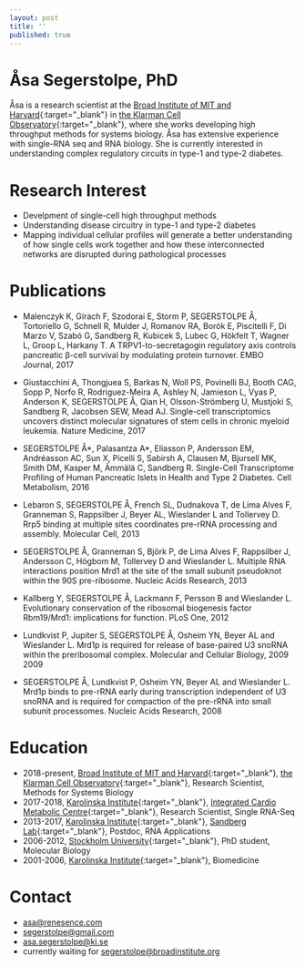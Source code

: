 ```yaml
---
layout: post
title: ''
published: true
---
```


# Åsa Segerstolpe, PhD
Åsa is a research scientist at the [Broad Institute of MIT and Harvard](https://www.broadinstitute.org/){:target="_blank"} in [the Klarman Cell Observatory](https://www.broadinstitute.org/klarman-cell-observatory){:target="_blank"}, where she works developing high throughput methods for systems biology. Åsa has extensive experience with single-RNA seq and RNA biology. She is currently interested in understanding complex regulatory circuits in type-1 and type-2 diabetes.

# Research Interest

- Develpment of single-cell high throughput methods
- Understanding disease circuitry in type-1 and type-2 diabetes
- Mapping individual cellular profiles will generate a better understanding of how single cells work together and how these interconnected networks are disrupted during pathological processes


# Publications

- Malenczyk K, Girach F, Szodorai E, Storm P, SEGERSTOLPE Å, Tortoriello G, Schnell R, Mulder J, Romanov RA, Borók E, Piscitelli F, Di Marzo V, Szabó G, Sandberg R, Kubicek S, Lubec G, Hökfelt T, Wagner L, Groop L, Harkany T. A TRPV1-to-secretagogin regulatory axis controls pancreatic β-cell survival by modulating protein turnover. EMBO Journal, 2017

- Giustacchini A, Thongjuea S, Barkas N, Woll PS, Povinelli BJ, Booth CAG, Sopp P, Norfo R, Rodriguez-Meira A, Ashley N, Jamieson L, Vyas P, Anderson K, SEGERSTOLPE Å, Qian H, Olsson-Strömberg U, Mustjoki S, Sandberg R, Jacobsen SEW, Mead AJ. Single-cell transcriptomics uncovers distinct molecular signatures of stem cells in chronic myeloid leukemia. Nature Medicine, 2017

- SEGERSTOLPE Å*, Palasantza A*, Eliasson P, Andersson EM, Andréasson AC, Sun X, Picelli S, Sabirsh A, Clausen M, Bjursell MK, Smith DM, Kasper M, Ämmälä C, Sandberg R. Single-Cell Transcriptome Profiling of Human Pancreatic Islets in Health and Type 2 Diabetes. Cell Metabolism, 2016

- Lebaron S, SEGERSTOLPE Å, French SL, Dudnakova T, de Lima Alves F, Granneman S, Rappsilber J, Beyer AL, Wieslander L and Tollervey D. Rrp5 binding at multiple sites coordinates pre-rRNA processing and assembly. Molecular Cell, 2013

- SEGERSTOLPE Å, Granneman S, Björk P, de Lima Alves F, Rappsilber J, Andersson C, Högbom M, Tollervey D and Wieslander L. Multiple RNA interactions position Mrd1 at the site of the small subunit pseudoknot within the 90S pre-ribosome. Nucleic Acids Research, 2013

- Kallberg Y, SEGERSTOLPE Å, Lackmann F, Persson B and Wieslander L. Evolutionary conservation of the ribosomal biogenesis factor Rbm19/Mrd1: implications for function. PLoS One, 2012

- Lundkvist P, Jupiter S, SEGERSTOLPE Å, Osheim YN, Beyer AL and Wieslander L. Mrd1p is required for release of base-paired U3 snoRNA within the preribosomal complex. Molecular and Cellular Biology, 2009
2009

- SEGERSTOLPE Å, Lundkvist P, Osheim YN, Beyer AL and Wieslander L. Mrd1p binds to pre-rRNA early during transcription independent of U3 snoRNA and is required for compaction of the pre-rRNA into small subunit processomes. Nucleic Acids Research, 2008


# Education

- 2018-present, [Broad Institute of MIT and Harvard](https://www.broadinstitute.org/){:target="_blank"}, [the Klarman Cell Observatory](https://www.broadinstitute.org/klarman-cell-observatory){:target="_blank"}, Research Scientist, Methods for Systems Biology
- 2017-2018, [Karolinska Institute](https://ki.se/en/fyfa/startpage){:target="_blank"}, [Integrated Cardio Metabolic Centre](https://ki.se/en/medh/integrated-cardio-metabolic-centre-icmc){:target="_blank"}, Research Scientist, Single RNA-Seq  
- 2013-2017, [Karolinska Institute](https://ki.se/start){:target="_blank"}, [Sandberg Lab](http://sandberg.cmb.ki.se/index/){:target="_blank"}, Postdoc, RNA Applications
- 2006-2012, [Stockholm University](https://www.su.se/mbw/){:target="_blank"}, PhD student, Molecular Biology 
- 2001-2006, [Karolinska Institute](https://ki.se/en/fyfa/startpage){:target="_blank"}, Biomedicine  


# Contact
- [asa@renesence.com](mailto:email@domain.com)
- [segerstolpe@gmail.com](mailto:email@domain.com)
- [asa.segerstolpe@ki.se](mailto:email@domain.com)
- currently waiting for [segerstolpe@broadinstitute.org](mailto:email@domain.com)
